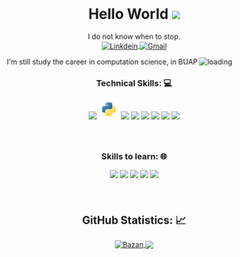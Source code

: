 <!-- Title -->
<h1 align="center">Hello World 
  <img src="https://raw.githubusercontent.com/iampavangandhi/iampavangandhi/master/gifs/Hi.gif" 
       width="30px">
  </h2></h1>


<!-- Quote -->
<p align="center">I do not know when to stop.<br>
  
  <!-- Social Network -->
  
<a href="https://www.linkedin.com/in/bazanzuritarodrigo/">
  <img align="center" 
       alt="Linkdein" 
       width="22px" 
       src="https://user-images.githubusercontent.com/55005374/103146171-312a4c00-470b-11eb-8839-992580bb8206.png" />
  </a>

<a href="mailto:bazanzuritarodrigo@gmail.com">
  <img align="center" 
       alt="Gmail" 
       width="22px" 
       src="https://user-images.githubusercontent.com/55005374/103146250-0d1b3a80-470c-11eb-8ead-a92232d45d6e.png" />
  </a>
</h1>

<!-- Background -->
I'm still study the career in computation science, in BUAP
![loading](https://user-images.githubusercontent.com/74392270/123147607-ddcc5880-d424-11eb-8653-799e545fa7d0.gif)

<!-- Technical Skills -->
<p><H3 align="center"><strong> Technical Skills: 💻 </strong></p>
  
  <code><img height="40" src="https://user-images.githubusercontent.com/74392270/123149368-cd1ce200-d426-11eb-85b6-8c1306f838de.png"></code>
  <code><img height="40" src="https://raw.githubusercontent.com/github/explore/80688e429a7d4ef2fca1e82350fe8e3517d3494d/topics/python/python.png"></code>
  <code><img height="40" src="https://user-images.githubusercontent.com/55005374/103146218-b57ccf00-470b-11eb-8fcc-aa46cab9253f.png"></code>
  <code><img height="40" src="https://user-images.githubusercontent.com/55005374/100187906-b7eecd80-2eae-11eb-8074-b65db8dfaecb.png"></code>
  <code><img height="40" src="https://user-images.githubusercontent.com/74392270/123149254-afe81380-d426-11eb-9bd2-38970ef86c65.png"></code>
  <code><img height="40" src="https://user-images.githubusercontent.com/74392270/123148650-1ae51a80-d426-11eb-9682-b8735edca611.png"></code>
  <code><img height="40" src="https://user-images.githubusercontent.com/55005374/95688875-5dcdcd80-0bca-11eb-8915-b3cf9791ca3c.png"></code>
  <code><img height="40" src="https://user-images.githubusercontent.com/55005374/95686171-87cac400-0bb9-11eb-9d49-390f3543a0a6.png"></code>
  
  

  </p>

  
&nbsp;  

  <!-- Skills to learn -->
<p><H3 align="center"><strong>Skills to learn: 🌐</strong></p>
  
  <code><img height="40" src="https://user-images.githubusercontent.com/74392270/123149999-7f54a980-d427-11eb-9a9f-d5ba4339d76f.png"></code>
  <code><img height="40" src="https://user-images.githubusercontent.com/74392270/123150237-c0e55480-d427-11eb-9329-cbc314ef6e4e.png"></code>
  <code><img height="40" src="https://user-images.githubusercontent.com/74392270/123150345-de1a2300-d427-11eb-88b4-0f4ebf61b199.png"></code>
  <code><img height="40" src="https://user-images.githubusercontent.com/74392270/123150447-fdb14b80-d427-11eb-832a-ab09c410cbc0.png"></code>
  <code><img height="40" src="https://user-images.githubusercontent.com/74392270/123150897-80d2a180-d428-11eb-8a5d-a9d3d0aacebd.png"></code>  
  
  </p>
&nbsp;

<!-- GitHub Stats -->
<H2 align="center"><strong>GitHub Statistics: 📈
  </strong>
</H2>
    <p align="center">
      <div align="center">
    </p>
    
<a href="https://github.com/BazanRodrigo?tab=repositories">
  <img align="center" 
       src="https://camo.githubusercontent.com/3c24aec867e74c49be79354e84aa047ae100bcb48d2aa6fdb44bfbbdfe0fc698/68747470733a2f2f6769746875622d726561646d652d73746174732e76657263656c2e6170702f6170693f757365726e616d653d616e7572616768617a72612673686f775f69636f6e733d7472756526686964653d636f6e74726962732c7072732663616368655f7365636f6e64733d3836343030267468656d653d67726561742d676174736279" 
       alt='Bazan's favorite languages" />
</a>
  
<a href="https://github.com/BazanRodrigo">
  <img align="center"
       src="https://github-readme-stats.vercel.app/api?username=Lunox-code&show_icons=true&hide=contribs,prs&cache_seconds=86400&theme=nord" />
                                                                                                                                            
</a>
